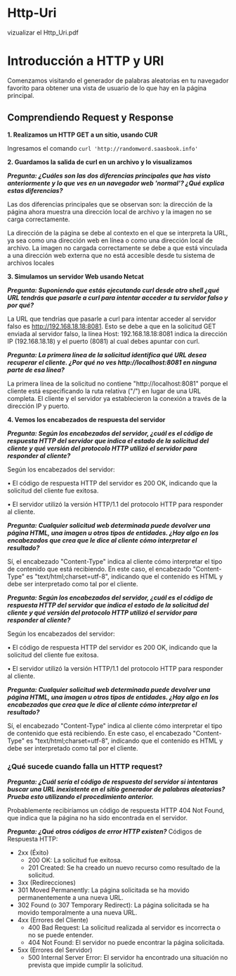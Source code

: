 # Http-Uri
vizualizar el Http_Uri.pdf

# Introducción a HTTP y URI
Comenzamos visitando el generador de palabras aleatorias en tu navegador favorito para obtener una vista de usuario de lo que hay en la página principal.

## Comprendiendo Request y Response
**1. Realizamos un HTTP GET a un sitio, usando CUR**

Ingresamos el comando ``` curl 'http://randomword.saasbook.info' ```

**2. Guardamos la salida de curl en un archivo y lo visualizamos**

***Pregunta: ¿Cuáles son las dos diferencias principales que has visto anteriormente y lo que ves en
un navegador web 'normal'? ¿Qué explica estas diferencias?***

Las dos diferencias principales que se observan son: la dirección de la página ahora muestra una
dirección local de archivo y la imagen no se carga correctamente.

La dirección de la página se debe al contexto en el que se interpreta la URL, ya sea como una
dirección web en línea o como una dirección local de archivo. La imagen no cargada
correctamente se debe a que está vinculada a una dirección web externa que no está accesible desde tu sistema de archivos locales

**3. Simulamos un servidor Web usando Netcat**

***Pregunta: Suponiendo que estás ejecutando curl desde otro shell ¿qué URL tendrás que pasarle
a curl para intentar acceder a tu servidor falso y por qué?***

La URL que tendrías que pasarle a curl para intentar acceder al servidor falso es
http://192.168.18.18:8081. Esto se debe a que en la solicitud GET enviada al servidor falso, la línea
Host: 192.168.18.18:8081 indica la dirección IP (192.168.18.18) y el puerto (8081) al cual debes
apuntar con curl.

***Pregunta: La primera línea de la solicitud identifica qué URL desea recuperar el cliente. ¿Por qué
no ves http://localhost:8081 en ninguna parte de esa línea?***


La primera línea de la solicitud no contiene "http://localhost:8081" porque el cliente está
especificando la ruta relativa ("/") en lugar de una URL completa. El cliente y el servidor ya
establecieron la conexión a través de la dirección IP y puerto.

**4. Vemos los encabezados de respuesta del servidor**

***Pregunta: Según los encabezados del servidor, ¿cuál es el código de respuesta HTTP del servidor
que indica el estado de la solicitud del cliente y qué versión del protocolo HTTP utilizó el servidor
para responder al cliente?***

Según los encabezados del servidor:

• El código de respuesta HTTP del servidor es 200 OK, indicando que la solicitud del cliente
fue exitosa.

• El servidor utilizó la versión HTTP/1.1 del protocolo HTTP para responder al cliente.

***Pregunta: Cualquier solicitud web determinada puede devolver una página HTML, una imagen u
otros tipos de entidades. ¿Hay algo en los encabezados que crea que le dice al cliente cómo
interpretar el resultado?***

Sí, el encabezado "Content-Type" indica al cliente cómo interpretar el tipo de contenido que está
recibiendo. En este caso, el encabezado "Content-Type" es "text/html;charset=utf-8", indicando
que el contenido es HTML y debe ser interpretado como tal por el cliente.

***Pregunta: Según los encabezados del servidor, ¿cuál es el código de respuesta HTTP del servidor
que indica el estado de la solicitud del cliente y qué versión del protocolo HTTP utilizó el servidor
para responder al cliente?***

Según los encabezados del servidor:

• El código de respuesta HTTP del servidor es 200 OK, indicando que la solicitud del cliente
fue exitosa.

• El servidor utilizó la versión HTTP/1.1 del protocolo HTTP para responder al cliente.

***Pregunta: Cualquier solicitud web determinada puede devolver una página HTML, una imagen u
otros tipos de entidades. ¿Hay algo en los encabezados que crea que le dice al cliente cómo
interpretar el resultado?***

Sí, el encabezado "Content-Type" indica al cliente cómo interpretar el tipo de contenido que está
recibiendo. En este caso, el encabezado "Content-Type" es "text/html;charset=utf-8", indicando
que el contenido es HTML y debe ser interpretado como tal por el cliente.

### ¿Qué sucede cuando falla un HTTP request?
***Pregunta: ¿Cuál sería el código de respuesta del servidor si intentaras buscar una URL
inexistente en el sitio generador de palabras aleatorias? Prueba esto utilizando el procedimiento
anterior.***

Probablemente recibiríamos un código de respuesta HTTP 404 Not Found, que indica que la página
no ha sido encontrada en el servidor.

***Pregunta: ¿Qué otros códigos de error HTTP existen?***
Códigos de Respuesta HTTP:

- 2xx (Éxito)
  - 200 OK: La solicitud fue exitosa.
  - 201 Created: Se ha creado un nuevo recurso como resultado de la solicitud.
-  3xx (Redirecciones)
  - 301 Moved Permanently: La página solicitada se ha movido permanentemente a
una nueva URL.
  - 302 Found (o 307 Temporary Redirect): La página solicitada se ha movido
temporalmente a una nueva URL.
- 4xx (Errores del Cliente)
  - 400 Bad Request: La solicitud realizada al servidor es incorrecta o no se puede
entender.
  - 404 Not Found: El servidor no puede encontrar la página solicitada.
- 5xx (Errores del Servidor)
  - 500 Internal Server Error: El servidor ha encontrado una situación no prevista que
impide cumplir la solicitud.







